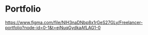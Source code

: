 # Portfolio

https://www.figma.com/file/NlH3naDNbp8x1rGeS27GLy/Freelancer-portfolio?node-id=0-1&t=ejNuqGydkaAfLAG1-0
